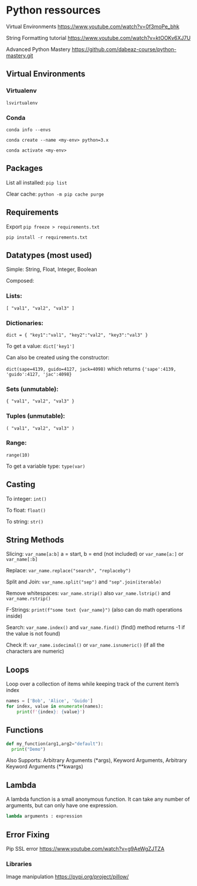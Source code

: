 # Python ressources

Virtual Environments https://www.youtube.com/watch?v=0f3moPe_bhk

String Formatting tutorial https://www.youtube.com/watch?v=ktOOKv6XJ7U

Advanced Python Mastery https://github.com/dabeaz-course/python-mastery.git


## Virtual Environments


### Virtualenv

```lsvirtualenv```


### Conda

```conda info --envs```

```conda create --name <my-env> python=3.x```

```conda activate <my-env>```


## Packages

List all installed: ```pip list```

Clear cache: ```python -m pip cache purge```


## Requirements

Export ```pip freeze > requirements.txt```

 ```pip install -r requirements.txt```


## Datatypes (most used)

Simple: String, Float, Integer, Boolean

Composed:

### Lists: 

```[ "val1", "val2", "val3" ]```


### Dictionaries: 

```
dict = { "key1":"val1", "key2":"val2", "key3":"val3" }
```

To get a value: ```dict['key1']```

Can also be created using the constructor:

```dict(sape=4139, guido=4127, jack=4098)``` which returns ```{'sape':4139, 'guido':4127, 'jac':4098}```


### Sets (unmutable):

```
{ "val1", "val2", "val3" }
```

### Tuples (unmutable): 

```( "val1", "val2", "val3" )```


### Range: 

```range(10)```


To get a variable type: ```type(var)```


## Casting

To integer: ```int()```

To float: ```float()```

To string: ```str()```


## String Methods

Slicing: ```var_name[a:b]``` a = start, b = end (not included) or ```var_name[a:]``` or ```var_name[:b]```

Replace: ```var_name.replace("search", "replaceby")```

Split and Join: ```var_name.split("sep")``` and ```"sep".join(iterable)```

Remove whitespaces: ```var_name.strip()``` also ```var_name.lstrip()``` and ```var_name.rstrip()```

F-Strings: ```print(f"some text {var_name}")``` (also can do math operations inside)

Search: ```var_name.index()``` and ```var_name.find()``` (find() method returns -1 if the value is not found)

Check if: ```var_name.isdecimal()``` or ```var_name.isnumeric()``` (if all the characters are numeric)


## Loops

Loop over a collection of items while keeping track of the current item’s index
```python
names = ['Bob', 'Alice', 'Guido']
for index, value in enumerate(names):
    print(f'{index}: {value}')
```

## Functions

```python
def my_function(arg1,arg2="default"):
  print("Demo")
```

Also Supports: Arbitrary Arguments (*args), Keyword Arguments, Arbitrary Keyword Arguments (**kwargs)


## Lambda

A lambda function is a small anonymous function. It can take any number of arguments, but can only have one expression.

```python
lambda arguments : expression
```

## Error Fixing

Pip SSL error https://www.youtube.com/watch?v=g9AeWgZJTZA


### Libraries

Image manipulation https://pypi.org/project/pillow/

